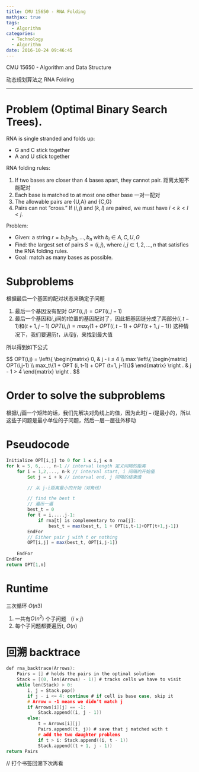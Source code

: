 ```yaml
---
title: CMU 15650 - RNA Folding
mathjax: true 
tags:
  - Algorithm
categories:
  - Technology
  - Algorithm
date: 2016-10-24 09:46:45
---
```

CMU 15650 - Algorithm and Data Structure 

动态规划算法之 
RNA Folding
<!-- more -->

***
# Problem (Optimal Binary Search Trees). 

RNA is single stranded and folds up:
- G and C stick together
- A and U stick together

RNA folding rules:
1. If two bases are closer than 4 bases apart, they cannot pair.
距离太短不能配对
2. Each base is matched to at most one other base 
一对一配对
3. The allowable pairs are {U,A} and {C,G}
4. Pairs can not “cross.” 
If $(i,j)$ and $(k,l)$ are paired, we must have $i < k < l < j$.

Problem:
- Given: a string $r = b_1b_2b_3,...,b_n$ with $b_i ∈ {A,C,U,G}$
- Find: the largest set of pairs $S = {(i,j)}$, where $i,j ∈ {1,2,...,n}$ that satisfies the RNA folding rules.
- Goal: match as many bases as possible.
 
# Subproblems
根据最后一个基因的配对状态来确定子问题
1. 最后一个基因没有配对
$OPT(i,j)  = OPT(i,j-1)$
2. 最后一个基因和$i,j$间的$t$位置的基因配对了，因此把基因链分成了两部分$(i, t-1)$和$(t+1,j-1)$
$OPT(i,j)  = max_t\{1 + OPT (i, t-1) + OPT (t+1, j-1)\}$
这种情况下，我们要遍历$t$，从$i$到$j$，来找到最大值

所以得到如下公式



$$
OPT(i,j) = 
\left\\{
    \begin{matrix}
        0, & j - i ≤ 4 \\\\
        max
        \left\\{
            \begin{matrix}
                OPT(i,j-1) \\\\
                max_t\\{1 + OPT (i, t-1) + OPT (t+1, j-1)\\}$
            \end{matrix} 
        \right . & j - 1 > 4
    \end{matrix} 
\right .
$$

# Order to solve the subproblems
根据$i,j$画一个矩阵的话，我们先解决对角线上的值，因为此时$j-i$是最小的，所以这些子问题是最小单位的子问题，然后一层一层往外移动

# Pseudocode
``` javascript
Initialize OPT[i,j] to 0 for 1 ≤ i,j ≤ n 
for k = 5, 6,..., n-1 // interval length 定义间隔的距离
    for i = 1,2,..., n-k // interval start, i 间隔的开始值
        Set j = i + k // interval end, j 间隔的结束值

        // 从 j-i距离最小的开始（对角线）

        // find the best t
        // 遍历一遍
        best_t = 0
        for t = i,...,j-1:
            if rna[t] is complementary to rna[j]: 
                best_t = max(best_t, 1 + OPT[i,t-1]+OPT[t+1,j-1])
        EndFor
        // Either pair j with t or nothing
        OPT[i,j] = max(best_t, OPT[i,j-1])
        
    EndFor
EndFor
return OPT[1,n]
```

# Runtime
三次循环 $O(n3)$
1. 一共有$O(n^2)$ 个子问题 （$i \times j$）
2. 每个子问题都要遍历$t$, $O(n)$

# 回溯 backtrace
``` C
def rna_backtrace(Arrows):
    Pairs = [] # holds the pairs in the optimal solution
    Stack = [(0, len(Arrows) - 1)] # tracks cells we have to visit 
    while len(Stack) > 0:
        i, j = Stack.pop()
        if j - i <= 4: continue # if cell is base case, skip it 
        # Arrow = -1 means we didn’t match j
        if Arrows[i][j] == -1:
            Stack.append((i, j - 1)) 
        else:
            t = Arrows[i][j]
            Pairs.append((t, j)) # save that j matched with t 
            # add the two daughter problems
            if t > i: Stack.append((i, t - 1))
            Stack.append((t + 1, j - 1))
return Pairs
```

// 打个书签回溯下次再看















